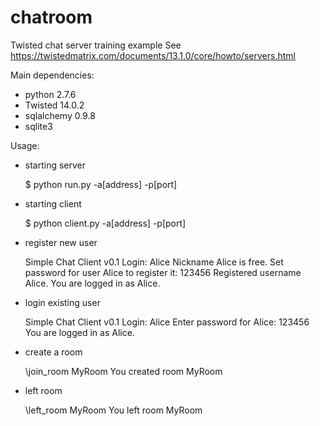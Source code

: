 # chatroom
Twisted chat server training example
See https://twistedmatrix.com/documents/13.1.0/core/howto/servers.html

Main dependencies:
- python 2.7.6
- Twisted 14.0.2
- sqlalchemy 0.9.8
- sqlite3


Usage:

- starting server

    $ python run.py -a[address] -p[port]

- starting client

    $ python client.py -a[address] -p[port]

- register new user

    Simple Chat Client v0.1
    Login:
    Alice
    Nickname Alice is free.
    Set password for user Alice to register it:
    123456
    Registered username Alice.
    You are logged in as Alice.

- login existing user

    Simple Chat Client v0.1
    Login:
    Alice
    Enter password for Alice:
    123456
    You are logged in as Alice.

- create a room

    \join_room MyRoom
    You created room MyRoom

- left room

    \left_room MyRoom
    You left room MyRoom 